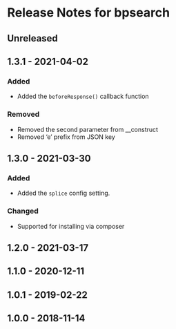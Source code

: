 # Release Notes for bpsearch

## Unreleased

## 1.3.1 - 2021-04-02

### Added

- Added the `beforeResponse()` callback function

### Removed

- Removed the second parameter from __construct
- Removed ‘e’ prefix from JSON key

## 1.3.0 - 2021-03-30

### Added

- Added the `splice` config setting.

### Changed

- Supported for installing via composer

## 1.2.0 - 2021-03-17

## 1.1.0 - 2020-12-11

## 1.0.1 - 2019-02-22

## 1.0.0 - 2018-11-14

